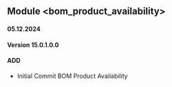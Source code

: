 ## Module <bom_product_availability>

#### 05.12.2024
#### Version 15.0.1.0.0
#### ADD
- Initial Commit  BOM Product Availability
